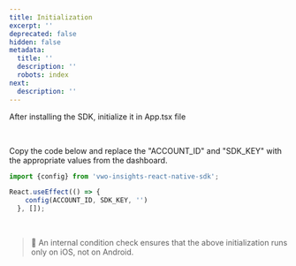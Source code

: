 ```yaml
---
title: Initialization
excerpt: ''
deprecated: false
hidden: false
metadata:
  title: ''
  description: ''
  robots: index
next:
  description: ''
---
```

After installing the SDK, initialize it in App.tsx file

<br />

Copy the code below and replace the "ACCOUNT_ID" and "SDK_KEY" with the appropriate values from the dashboard.

```javascript
import {config} from 'vwo-insights-react-native-sdk';

React.useEffect(() => {
    config(ACCOUNT_ID, SDK_KEY, '')
  }, []);

```

<br />

> 📘 An internal condition check ensures that the above initialization runs only on iOS, not on Android.
